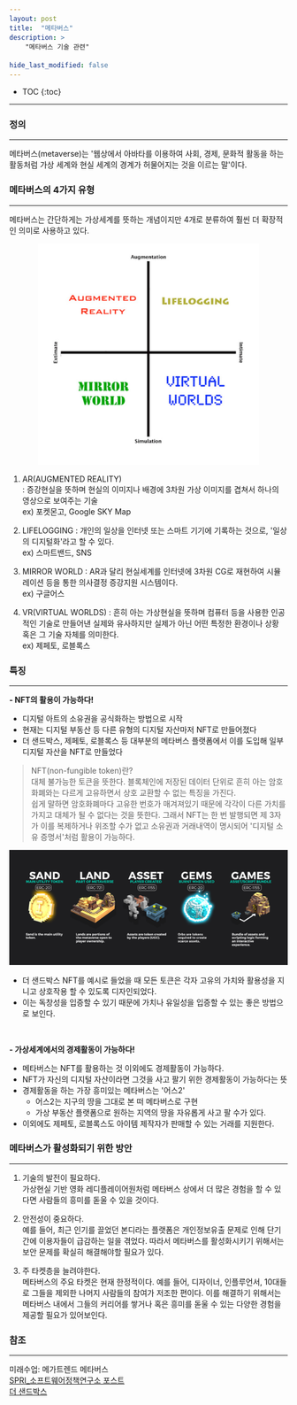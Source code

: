 ```yaml
---
layout: post
title:  "메타버스"
description: >
    "메타버스 기술 관련"

hide_last_modified: false
---
```

* TOC
{:toc}
***
### 정의
***
메타버스(metaverse)는 '웹상에서 아바타를 이용하여 사회, 경제, 문화적 활동을 하는 활동처럼 가상 세계와 현실 세계의 경계가 허물어지는 것을 이르는 말'이다.

### 메타버스의 4가지 유형
***
메타버스는 간단하게는 가상세계를 뜻하는 개념이지만 4개로 분류하여 훨씬 더 확장적인 의미로 사용하고 있다.

<p align="center"><img src="/assets/img/it/metaverse.jpg" width="400px" height="400px" title="px(픽셀) 크기 설정" alt="metaverse"></p>   

1. AR(AUGMENTED REALITY)   
: 증강현실을 뜻하며 현실의 이미지나 배경에 3차원 가상 이미지를 겹쳐서 하나의 영상으로 보여주는 기술   
ex) 포켓몬고, Google SKY Map

2. LIFELOGGING
: 개인의 일상을 인터넷 또는 스마트 기기에 기록하는 것으로, '일상의 디지털화'라고 할 수 있다.   
ex) 스마트밴드, SNS

3. MIRROR WORLD
: AR과 달리 현실세계를 인터넷에 3차원 CG로 재현하여 시뮬레이션 등을 통한 의사결정 증강지원 시스템이다.    
ex) 구글어스

4. VR(VIRTUAL WORLDS)
: 흔히 아는 가상현실을 뜻하며 컴퓨터 등을 사용한 인공적인 기술로 만들어낸 실제와 유사하지만 실제가 아닌 어떤 특정한 환경이나 상황 혹은 그 기술 자체를 의미한다.   
ex) 제페토, 로블록스

### 특징
***
**- NFT의 활용이 가능하다!**   
- 디지털 아트의 소유권을 공식화하는 방법으로 시작
- 현재는 디지털 부동산 등 다른 유형의 디지털 자산마저 NFT로 만들어졌다
-  더 샌드박스, 제페토, 로블록스 등 대부분의 메타버스 플랫폼에서 이를 도입해 일부 디지털 자산을 NFT로 만들었다

>NFT(non-fungible token)란?   
> 대체 불가능한 토큰을 뜻한다.
블록체인에 저장된 데이터 단위로 흔히 아는 암호화폐와는 다르게 고유하면서 상호 교환할 수 없는 특징을 가진다.   
쉽게 말하면 암호화폐마다 고유한 번호가 매겨져있기 때문에 각각이 다른 가치를 가지고 대체가 될 수 없다는 것을 뜻한다.
그래서 NFT는 한 번 발행되면 제 3자가 이를 복제하거나 위조할 수가 없고 소유권과 거래내역이 명시되어 '디지털 소유 증명서'처럼 활용이 가능하다.

![sandbox](/assets/img/it/sandbox.png)

- 더 샌드박스 NFT를 예시로 들었을 때 모든 토큰은 각자 고유의 가치와 활용성을 지니고 상호작용 할 수 있도록 디자인되었다.
- 이는 독창성을 입증할 수 있기 때문에 가치나 유일성을 입증할 수 있는 좋은 방법으로 보인다.
<br>

**- 가상세계에서의 경제활동이 가능하다!**
- 메타버스는 NFT를 활용하는 것 이외에도 경제활동이 가능하다.
- NFT가 자신의 디지털 자산이라면 그것을 사고 팔기 위한 경제활동이 가능하다는 뜻
- 경제활동을 하는 가장 흥미있는 메타버스는 '어스2'
    + 어스2는 지구의 땅을 그대로 본 떠 메타버스로 구현
    + 가상 부동산 플랫폼으로 원하는 지역의 땅을 자유롭게 사고 팔 수가 있다.
- 이외에도 제페토, 로블록스도 아이템 제작자가 판매할 수 있는 거래를 지원한다.

### 메타버스가 활성화되기 위한 방안
***
1. 기술의 발전이 필요하다.   
가상현실 기반 영화 레디플레이어원처럼 메타버스 상에서 더 많은 경험을 할 수 있다면 사람들의 흥미를 돋울 수 있을 것이다.


2. 안전성이 중요하다.   
예를 들어, 최근 인기를 끌었던 본디라는 플랫폼은 개인정보유출 문제로 인해 단기간에 이용자들이 급감하는 일을 겪었다. 
따라서 메타버스를 활성화시키기 위해서는 보안 문제를 확실히 해결해야할 필요가 있다.


3. 주 타켓층을 늘려야한다.   
메타버스의 주요 타켓은 현재 한정적이다. 예를 들어, 디자이너, 인플루언서, 10대들로 그들을 제외한 나머지 사람들의 참여가 저조한 편이다.
이를 해결하기 위해서는 메타버스 내에서 그들의 커리어를 쌓거나 혹은 흥미를 돋울 수 있는 다양한 경험을 제공할 필요가 있어보인다.

### 참조
***
미래수업: 메가트렌드 메타버스   
[SPRI_소프트웨어정책연구소 포스트](https://spri.kr/posts/view/23297?code=industry_trend)   
[더 샌드박스](https://m.blog.naver.com/PostList.naver?blogId=thesandboxkorea)   
